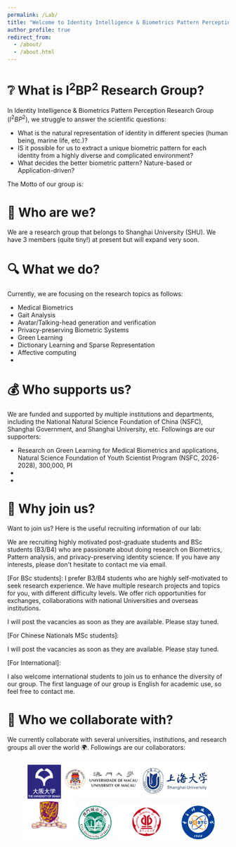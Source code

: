 ```yaml
---
permalink: /Lab/
title: "Welcome to Identity Intelligence & Biometrics Pattern Perception (I<sup>2</sup>BP<sup>2</sup>) Research Group !"
author_profile: true
redirect_from: 
  - /about/
  - /about.html
---
```


❔ What is I<sup>2</sup>BP<sup>2</sup> Research Group?
======

In Identity Intelligence & Biometrics Pattern Perception Research Group ($I^2BP^2$), we struggle to answer the scientific questions:
- What is the natural representation of identity in different species (human being, marine life, etc.)?
- IS it possible for us to extract a unique biometric pattern for each identity from a highly diverse and complicated environment?
- What decides the better biometric pattern? Nature-based or Application-driven?


The Motto of our group is: 

🙋 Who are we?
======

We are a research group that belongs to Shanghai University (SHU). We have 3 members (quite tiny!) at present but will expand very soon. 

🔍 What we do?
======

Currently, we are focusing on the research topics as follows:

* Medical Biometrics
* Gait Analysis
* Avatar/Talking-head generation and verification
* Privacy-preserving Biometric Systems
* Green Learning
* Dictionary Learning and Sparse Representation
* Affective computing
* 

💰 Who supports us?
======
We are funded and supported by multiple institutions and departments, including the National Natural Science Foundation of China (NSFC), Shanghai Government, and Shanghai University, etc. Followings are our supporters:

* Research on Green Learning for Medical Biometrics and applications, Natural Science Foundation of Youth Scientist Program (NSFC, 2026-2028), 300,000, PI
* 
* 


👋 Why join us?
======
Want to join us? Here is the useful recruiting information of our lab: 

We are recruiting highly motivated post-graduate students and BSc students (B3/B4) who are passionate about doing research on Biometrics, Pattern analysis, and privacy-preserving identity science. If you have any interests, please don't hesitate to contact me via email.

[For BSc students]: 
I prefer B3/B4 students who are highly self-motivated to seek research experience. We have multiple research projects and topics for you, with different difficulty levels. We offer rich opportunities for exchanges, collaborations with national Universities and overseas institutions.

I will post the vacancies as soon as they are available. Please stay tuned.

[For Chinese Nationals MSc students]: 

I will post the vacancies as soon as they are available. Please stay tuned. 

[For International]: 

I also welcome international students to join us to enhance the diversity of our group. The first language of our group is English for academic use, so feel free to contact me. 

🤝 Who we collaborate with?
======
We currently collaborate with several universities, institutions, and research groups all over the world 🌍. Followings are our collaborators:

<p align="center">
  <img src="/images/UO.png" width="15%" alt="OU" />
  <img src="/images/UM.jfif" width="35%" alt="UM" />
  <img src="/images/3031-universite-shanghai.jpg" width="30%" alt="SHU" />
  <img src="/images/CUSZ-03logo.png" width="25%" alt="CUHKSZ" />
  <img src="/images/cityu_logorgb-01.png" width="15%" alt="CityUM" />
  <img src="/images/GDUT_logo.png" width="30%" alt="GDUT" />
  <img src="/images/UESTC_logo.png" width="15%" alt="UESTC" />
</p>

